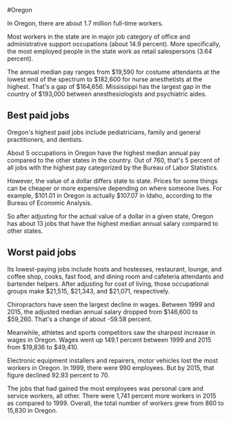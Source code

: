 

#Oregon

In Oregon, there are about 1.7 million full-time workers.


Most workers in the state are in major job category of office and administrative support occupations (about 14.9 percent). More specifically, the most employed people in the state work as retail salespersons (3.64 percent).
               
The annual median pay ranges from $19,590 for costume attendants at the lowest end of the spectrum to  $182,600 for nurse anesthetists at the highest. That's a gap of $164,656. Mississippi has the largest gap in the country of $193,000 between anesthesiologists and psychiatric aides.
               
## Best paid jobs
Oregon's highest paid jobs include pediatricians, family and general practitioners, and dentists.
               
About 5 occupations in Oregon have the highest median annual pay compared to the other states in the country. Out of 760, that's 5 percent of all jobs with the highest pay categorized by the Bureau of Labor Statistics.
               
However, the value of a dollar differs state to state. Prices for some things can be cheaper or more expensive depending on where someone lives. For example, $101.01 in Oregon is actually $107.07 in Idaho, according to the Bureau of Economic Analysis.
               
So after adjusting for the actual value of a dollar in a given state, Oregon has about 13 jobs that have the highest median annual salary compared to other states.
               
## Worst paid jobs

Its lowest-paying jobs include hosts and hostesses, restaurant, lounge, and coffee shop, cooks, fast food, and dining room and cafeteria attendants and bartender helpers. After adjusting for cost of living, those occupational groups make $21,515,  $21,343, and  $21,071, respectively.
               
Chiropractors have seen the largest decline in wages. Between 1999 and 2015, the adjusted median annual salary dropped from $146,600 to $59,260. That's a change of about -59.58 percent.
               
Meanwhile, athletes and sports competitors saw the sharpest increase in wages in Oregon. Wages went up 149.1 percent between 1999 and 2015 from $19,836 to $49,410.

Electronic equipment installers and repairers, motor vehicles lost the most workers in Oregon. In 1999, there were 990 employees. But by 2015, that figure declined 92.93 percent to 70. 
               
The jobs that had gained the most employees was personal care and service workers, all other. There were 1,741 percent more workers in 2015 as compared to 1999. Overall, the total number of workers grew from 860 to 15,830 in Oregon.
